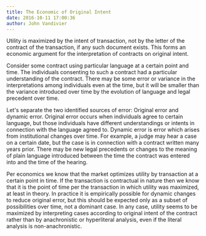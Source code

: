```yaml
---
title: The Economic of Original Intent
date: 2016-10-11 17:00:36
author: John Vandivier
---
```




Utility is maximized by the intent of transaction, not by the letter of the contract of the transaction, if any such document exists. This forms an economic argument for the interpretation of contracts on original intent.

Consider some contract using particular language at a certain point and time. The individuals consenting to such a contract had a particular understanding of the contract. There may be some error or variance in the interpretations among individuals even at the time, but it will be smaller than the variance introduced over time by the evolution of language and legal precedent over time.

Let's separate the two identified sources of error: Original error and dynamic error. Original error occurs when individuals agree to certain language, but those individuals have different understandings or intents in connection with the language agreed to. Dynamic error is error which arises from institutional changes over time. For example, a judge may hear a case on a certain date, but the case is in connection with a contract written many years prior. There may be new legal precedents or changes to the meaning of plain language introduced between the time the contract was entered into and the time of the hearing.

Per economics we know that the market optimizes utility by transaction at a certain point in time. If the transaction is contractual in nature then we know that it is the point of time per the transaction in which utility was maximized, at least in theory. In practice it is empirically possible for dynamic changes to reduce original error, but this should be expected only as a subset of possibilities over time, not a dominant case. In any case, utility seems to be maximized by interpreting cases according to original intent of the contract rather than by anachronistic or hyperliteral analysis, even if the literal analysis is non-anachronistic.